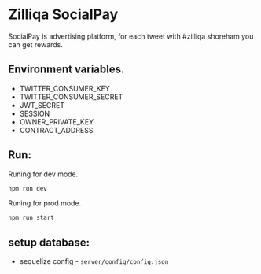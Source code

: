 # Zilliqa SocialPay

SocialPay is advertising platform, for each tweet with #zilliqa shoreham you can get rewards.

## Environment variables.

 * TWITTER_CONSUMER_KEY
 * TWITTER_CONSUMER_SECRET
 * JWT_SECRET
 * SESSION
 * OWNER_PRIVATE_KEY
 * CONTRACT_ADDRESS

## Run:

Runing for dev mode.
```bash
npm run dev
```

Runing for prod mode.
```bash
npm run start
```

## setup database:
  * sequelize config - `server/config/config.json`
